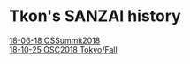 # Tkon's SANZAI history

[18-06-18 OSSummit2018](https://toshihitokon.github.io/sanzai/OSSummit2018.html)  
[18-10-25 OSC2018 Tokyo/Fall](https://toshihitokon.github.io/sanzai/OSC2018Tokyo_Fall.html)  
